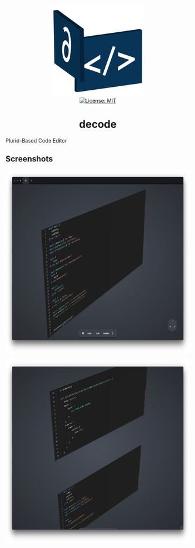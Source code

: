<p align="center">
    <img src="https://raw.githubusercontent.com/plurid/decode/master/about/identity/decode-logo.png" height="250px">
    <br />
    <a target="_blank" href="https://github.com/plurid/decode/blob/master/LICENSE">
        <img src="https://img.shields.io/badge/license-MIT-blue.svg?colorB=1380C3&style=for-the-badge" alt="License: MIT">
    </a>
</p>


<h1 align="center">
    decode
</h1>


Plurid-Based Code Editor



## Screenshots

<p align="center">
    <img src="https://raw.githubusercontent.com/plurid/decode/master/about/identity/screenshot-1.png" height="500px">
</p>

<p align="center">
    <img src="https://raw.githubusercontent.com/plurid/decode/master/about/identity/screenshot-2.png" height="500px">
</p>
